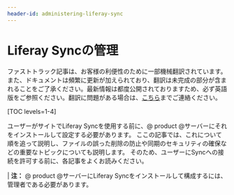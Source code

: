 ```yaml
---
header-id: administering-liferay-sync
---
```


# Liferay Syncの管理

<p class="alert alert-info"><span class="wysiwyg-color-blue120">ファストトラック記事は、お客様の利便性のために一部機械翻訳されています。また、ドキュメントは頻繁に更新が加えられており、翻訳は未完成の部分が含まれることをご了承ください。最新情報は都度公開されておりますため、必ず英語版をご参照ください。翻訳に問題がある場合は、<a href="mailto:support-content-jp@liferay.com">こちら</a>までご連絡ください。</span></p>

[TOC levels=1-4]

ユーザーがサイトでLiferay Syncを使用する前に、@ product @サーバーにそれをインストールして設定する必要があります。 ここの記事では、これについて順を追って説明し、ファイルの誤った削除の防止や同期のセキュリティの確保などの重要なトピックについても説明します。 そのため、ユーザーにSyncへの接続を許可する前に、各記事をよくお読みください。

| **注：** @ product @サーバーにLiferay Syncをインストールして構成するには、管理者である必要があります。
